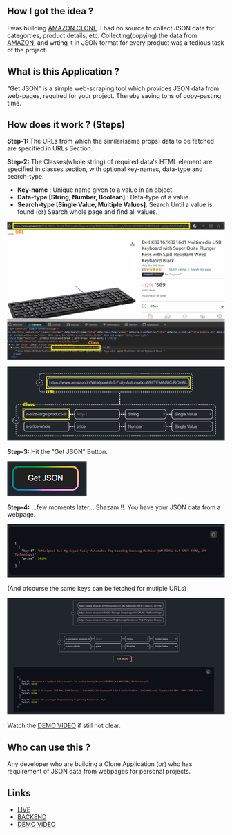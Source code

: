 ## How I got the idea ?

I was building [AMAZON CLONE](https://amazon-clone-by-charan.vercel.app/). I had no source to collect JSON data for categorties, product details, etc. Collecting(copying) the data from [AMAZON](https://amazon.in), and wrting it in JSON format for every product was a tedious task of the project.

## What is this Application ?

"Get JSON" is a simple web-scraping tool which provides JSON data from web-pages, required for your project. Thereby saving tons of copy-pasting time.

## How does it work ? (Steps)

**Step-1:** The URLs from which the similar(same props) data to be fetched are specified in URLs Section.

**Step-2:** The Classes(whole string) of required data's HTML element are specified in classes section, with optional key-names, data-type and search-type.

- **Key-name** : Unique name given to a value in an object.
- **Data-type [String, Number, Boolean]** : Data-type of a value.
- **Search-type [Single Value, Multiple Values]**: Search Until a value is found (or) Search whole page and find all values.

![](./views/1.png)

![](./views/2.png)

**Step-3:** Hit the "Get JSON" Button.

![](./views/3.png)

**Step-4:** ...few moments later... Shazam !!. You have your JSON data from a webpage.

![](./views/4.png)

(And ofcourse the same keys can be fetched for mutiple URLs)

![](./views/5.png)

Watch the [DEMO VIDEO](https://www.youtube.com/watch?v=SW8XS0zJ22U) if still not clear.

## Who can use this ?

Any developer who are building a Clone Application (or) who has requirement of JSON data from webpages for personal projects.

## Links

- [LIVE](https://getjson.vercel.app/)
- [BACKEND](https://github.com/Charan-Mudiraj/Get-JSON---Backend)
- [DEMO VIDEO](https://www.youtube.com/watch?v=SW8XS0zJ22U)

